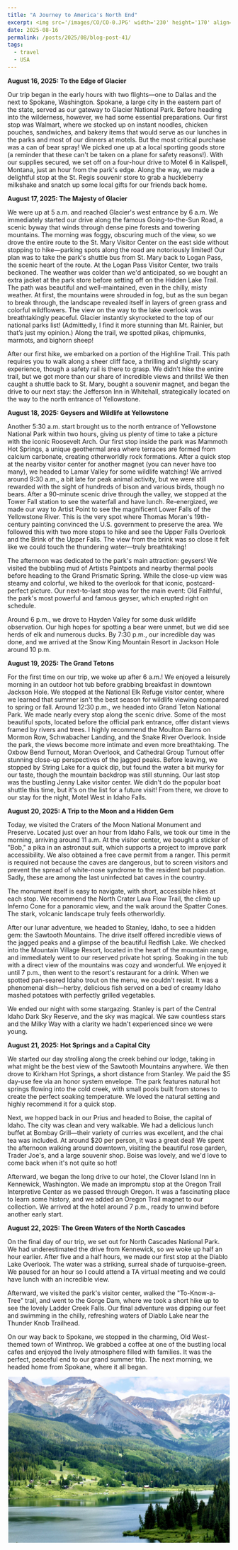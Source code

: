 ```yaml
---
title: "A Journey to America's North End"
excerpt: <img src='/images/CO/CO-0.JPG' width='230' height='170' align="right" hspace="20" loading="lazy"> At the end of Summer 2025, we embarked on a grand tour of the northern United States. Our goal was to explore a mix of popular national parks and hidden gems across Montana, Wyoming, Oregon, and Washington. The journey took us through breathtaking mountain ranges and bountiful wilderness teeming with wildlife. Thanks to booking our flights more than six months in advance, we were lucky enough to fly directly out of Champaign, a perfect start to our adventure!
date: 2025-08-16
permalink: /posts/2025/08/blog-post-41/
tags:
  - travel
  - USA
---
```

**August 16, 2025: To the Edge of Glacier**

Our trip began in the early hours with two flights—one to Dallas and the next to Spokane, Washington. 
Spokane, a large city in the eastern part of the state, served as our gateway to Glacier National Park. 
Before heading into the wilderness, however, we had some essential preparations. 
Our first stop was Walmart, where we stocked up on instant noodles, chicken pouches, sandwiches, and bakery items that would serve as our lunches in the parks and most of our dinners at motels. 
But the most critical purchase was a can of bear spray! We picked one up at a local sporting goods store (a reminder that these can't be taken on a plane for safety reasons!).
With our supplies secured, we set off on a four-hour drive to Motel 6 in Kalispell, Montana, just an hour from the park's edge. 
Along the way, we made a delightful stop at the St. Regis souvenir store to grab a huckleberry milkshake and snatch up some local gifts for our friends back home.

**August 17, 2025: The Majesty of Glacier**

We were up at 5 a.m. and reached Glacier's west entrance by 6 a.m. We immediately started our drive along the famous Going-to-the-Sun Road, a scenic byway that winds through dense pine forests and towering mountains. 
The morning was foggy, obscuring much of the view, so we drove the entire route to the St. Mary Visitor Center on the east side without stopping to hike—parking spots along the road are notoriously limited! 
Our plan was to take the park's shuttle bus from St. Mary back to Logan Pass, the scenic heart of the route.
At the Logan Pass Visitor Center, two trails beckoned. 
The weather was colder than we'd anticipated, so we bought an extra jacket at the park store before setting off on the Hidden Lake Trail. 
The path was beautiful and well-maintained, even in the chilly, misty weather. 
At first, the mountains were shrouded in fog, but as the sun began to break through, the landscape revealed itself in layers of green grass and colorful wildflowers. 
The view on the way to the lake overlook was breathtakingly peaceful. Glacier instantly skyrocketed to the top of our national parks list! 
(Admittedly, I find it more stunning than Mt. Rainier, but that’s just my opinion.) Along the trail, we spotted pikas, chipmunks, marmots, and bighorn sheep!

After our first hike, we embarked on a portion of the Highline Trail. This path requires you to walk along a sheer cliff face, a thrilling and slightly scary experience, though a safety rail is there to grasp. 
We didn't hike the entire trail, but we got more than our share of incredible views and thrills! We then caught a shuttle back to St. Mary, bought a souvenir magnet, and began the drive to our next stay: the Jefferson Inn in Whitehall, strategically located on the way to the north entrance of Yellowstone.

**August 18, 2025: Geysers and Wildlife at Yellowstone**

Another 5:30 a.m. start brought us to the north entrance of Yellowstone National Park within two hours, giving us plenty of time to take a picture with the iconic Roosevelt Arch. 
Our first stop inside the park was Mammoth Hot Springs, a unique geothermal area where terraces are formed from calcium carbonate, creating otherworldly rock formations. 
After a quick stop at the nearby visitor center for another magnet (you can never have too many), we headed to Lamar Valley for some wildlife watching! 
We arrived around 9:30 a.m., a bit late for peak animal activity, but we were still rewarded with the sight of hundreds of bison and various birds, though no bears.
After a 90-minute scenic drive through the valley, we stopped at the Tower Fall station to see the waterfall and have lunch. Re-energized, we made our way to Artist Point to see the magnificent Lower Falls of the Yellowstone River. 
This is the very spot where Thomas Moran's 19th-century painting convinced the U.S. government to preserve the area. 
We followed this with two more stops to hike and see the Upper Falls Overlook and the Brink of the Upper Falls. 
The view from the brink was so close it felt like we could touch the thundering water—truly breathtaking!

The afternoon was dedicated to the park's main attraction: geysers! 
We visited the bubbling mud of Artists Paintpots and nearby thermal pools before heading to the Grand Prismatic Spring. 
While the close-up view was steamy and colorful, we hiked to the overlook for that iconic, postcard-perfect picture. 
Our next-to-last stop was for the main event: Old Faithful, the park's most powerful and famous geyser, which erupted right on schedule.

Around 6 p.m., we drove to Hayden Valley for some dusk wildlife observation. 
Our high hopes for spotting a bear were unmet, but we did see herds of elk and numerous ducks. 
By 7:30 p.m., our incredible day was done, and we arrived at the Snow King Mountain Resort in Jackson Hole around 10 p.m.

**August 19, 2025: The Grand Tetons**

For the first time on our trip, we woke up after 6 a.m.! We enjoyed a leisurely morning in an outdoor hot tub before grabbing breakfast in downtown Jackson Hole. 
We stopped at the National Elk Refuge visitor center, where we learned that summer isn't the best season for wildlife viewing compared to spring or fall. 
Around 12:30 p.m., we headed into Grand Teton National Park. We made nearly every stop along the scenic drive. 
Some of the most beautiful spots, located before the official park entrance, offer distant views framed by rivers and trees. 
I highly recommend the Moulton Barns on Mormon Row, Schwabacher Landing, and the Snake River Overlook. Inside the park, the views become more intimate and even more breathtaking. 
The Oxbow Bend Turnout, Moran Overlook, and Cathedral Group Turnout offer stunning close-up perspectives of the jagged peaks. 
Before leaving, we stopped by String Lake for a quick dip, but found the water a bit murky for our taste, though the mountain backdrop was still stunning. 
Our last stop was the bustling Jenny Lake visitor center. We didn't do the popular boat shuttle this time, but it's on the list for a future visit! 
From there, we drove to our stay for the night, Motel West in Idaho Falls.

**August 20, 2025: A Trip to the Moon and a Hidden Gem**

Today, we visited the Craters of the Moon National Monument and Preserve. 
Located just over an hour from Idaho Falls, we took our time in the morning, arriving around 11 a.m. 
At the visitor center, we bought a sticker of "Bob," a pika in an astronaut suit, which supports a project to improve park accessibility. 
We also obtained a free cave permit from a ranger. This permit is required not because the caves are dangerous, but to screen visitors and prevent the spread of white-nose syndrome to the resident bat population. 
Sadly, these are among the last uninfected bat caves in the country.

The monument itself is easy to navigate, with short, accessible hikes at each stop. 
We recommend the North Crater Lava Flow Trail, the climb up Inferno Cone for a panoramic view, and the walk around the Spatter Cones. 
The stark, volcanic landscape truly feels otherworldly.

After our lunar adventure, we headed to Stanley, Idaho, to see a hidden gem: the Sawtooth Mountains. 
The drive itself offered incredible views of the jagged peaks and a glimpse of the beautiful Redfish Lake. 
We checked into the Mountain Village Resort, located in the heart of the mountain range, and immediately went to our reserved private hot spring. 
Soaking in the tub with a direct view of the mountains was cozy and wonderful. 
We enjoyed it until 7 p.m., then went to the resort's restaurant for a drink. 
When we spotted pan-seared Idaho trout on the menu, we couldn't resist. 
It was a phenomenal dish—herby, delicious fish served on a bed of creamy Idaho mashed potatoes with perfectly grilled vegetables.

We ended our night with some stargazing. Stanley is part of the Central Idaho Dark Sky Reserve, and the sky was magical. 
We saw countless stars and the Milky Way with a clarity we hadn't experienced since we were young.

**August 21, 2025: Hot Springs and a Capital City**

We started our day strolling along the creek behind our lodge, taking in what might be the best view of the Sawtooth Mountains anywhere. 
We then drove to Kirkham Hot Springs, a short distance from Stanley. We paid the $5 day-use fee via an honor system envelope. 
The park features natural hot springs flowing into the cold creek, with small pools built from stones to create the perfect soaking temperature. 
We loved the natural setting and highly recommend it for a quick stop.

Next, we hopped back in our Prius and headed to Boise, the capital of Idaho. 
The city was clean and very walkable. We had a delicious lunch buffet at Bombay Grill—their variety of curries was excellent, and the chai tea was included. 
At around $20 per person, it was a great deal! We spent the afternoon walking around downtown, visiting the beautiful rose garden, Trader Joe's, and a large souvenir shop. 
Boise was lovely, and we'd love to come back when it's not quite so hot!

Afterward, we began the long drive to our hotel, the Clover Island Inn in Kennewick, Washington. 
We made an impromptu stop at the Oregon Trail Interpretive Center as we passed through Oregon. 
It was a fascinating place to learn some history, and we added an Oregon Trail magnet to our collection.
We arrived at the hotel around 7 p.m., ready to unwind before another early start.

**August 22, 2025: The Green Waters of the North Cascades**

On the final day of our trip, we set out for North Cascades National Park. 
We had underestimated the drive from Kennewick, so we woke up half an hour earlier. 
After five and a half hours, we made our first stop at the Diablo Lake Overlook. 
The water was a striking, surreal shade of turquoise-green. 
We paused for an hour so I could attend a TA virtual meeting and we could have lunch with an incredible view.

Afterward, we visited the park's visitor center, walked the "To-Know-a-Tree" trail, and went to the Gorge Dam, where we took a short hike up to see the lovely Ladder Creek Falls. 
Our final adventure was dipping our feet and swimming in the chilly, refreshing waters of Diablo Lake near the Thunder Knob Trailhead.

On our way back to Spokane, we stopped in the charming, Old West-themed town of Winthrop. 
We grabbed a coffee at one of the bustling local cafes and enjoyed the lively atmosphere filled with families. It was the perfect, peaceful end to our grand summer trip. 
The next morning, we headed home from Spokane, where it all began.
<p align="center">
  <img src="/images/CO/CO-0.JPG" width= '500' loading="lazy">
</p>


